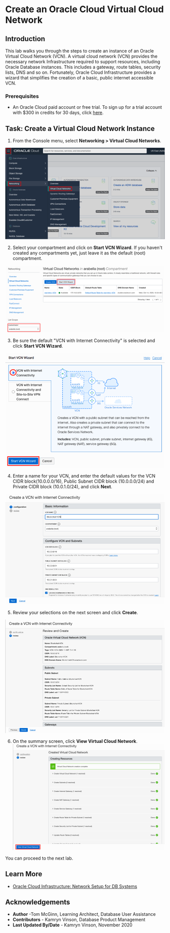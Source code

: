 # Create an Oracle Cloud Virtual Cloud Network
## Introduction

This lab walks you through the steps to create an instance of an Oracle Virtual Cloud Network (VCN). A virtual cloud network (VCN) provides the necessary network Infrastructure required to support resources, including Oracle Database instances. This includes a gateway, route tables, security lists, DNS and so on. Fortunately, Oracle Cloud Infrastructure provides a wizard that simplifies the creation of a basic, public internet accessible VCN.

### Prerequisites

* An Oracle Cloud paid account or free trial. To sign up for a trial account with $300 in credits for 30 days, click [here](http://oracle.com/cloud/free).

## Task: Create a Virtual Cloud Network Instance

1. From the Console menu, select **Networking > Virtual Cloud Networks**.

  ![](images/virtual-cloud-networks.png " ")

2. Select your compartment and click on **Start VCN Wizard**. If you haven't created any compartments yet, just leave it as the default (root) compartment.

  ![](images/start-vcn-wiz.png " ")

3. Be sure the default "VCN with Internet Connectivity" is selected and click **Start VCN Wizard**.

  ![](images/start-wizard.png " ")

4. Enter a name for your VCN, and enter the default values for the VCN CIDR block(10.0.0.0/16), Public Subnet CIDR block (10.0.0.0/24) and Private CIDR block (10.0.1.0/24), and click **Next**.

  ![](images/vcn-config.png " ")

5. Review your selections on the next screen and click **Create**.

  ![](images/created-vcn.png " ")

6. On the summary screen, click **View Virtual Cloud Network**.
  ![](images/view-vcn.png " ")

  You can proceed to the next lab.

## Learn More

* [Oracle Cloud Infrastructure: Network Setup for DB Systems](https://docs.cloud.oracle.com/en-us/iaas/Content/Database/Tasks/network.htm)

## Acknowledgements
* **Author** -Tom McGinn, Learning Architect, Database User Assistance
* **Contributors** - Kamryn Vinson, Database Product Management
* **Last Updated By/Date** - Kamryn Vinson, November 2020

